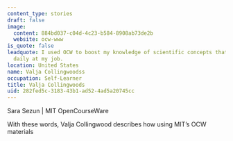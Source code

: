 ```yaml
---
content_type: stories
draft: false
image:
  content: 884bd037-c04d-4c23-b584-8908ab73de2b
  website: ocw-www
is_quote: false
leadquote: I used OCW to boost my knowledge of scientific concepts that I encounter
  daily at my job.
location: United States
name: Valja Collingwoodss
occupation: Self-Learner
title: Valja Collingwoods
uid: 282fed5c-3183-43b1-ad52-4ad5a20745cc
---
```

Sara Sezun | MIT OpenCourseWare

With these words, Valja Collingwood describes how using MIT’s OCW materials